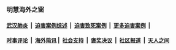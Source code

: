 
### 明慧海外之窗

####  [武汉肺炎](indexes/365.md?t=02072257) &nbsp;|&nbsp;  [迫害案例综述](indexes/328.md?t=02072257) &nbsp;|&nbsp; [迫害致死案例](indexes/277.md?t=02072257)  &nbsp;|&nbsp; [更多迫害案例](indexes/81.md?t=02072257)  &nbsp;|&nbsp; 
####  [时事评论](indexes/19.md?t=02072257) &nbsp;|&nbsp; [海外简讯](indexes/245.md?t=02072257)&nbsp;|&nbsp;  [社会支持](indexes/140.md?t=02072257) &nbsp;|&nbsp; [褒奖决议](indexes/282.md?t=02072257) &nbsp;|&nbsp; [社区报道](indexes/91.md?t=02072257)  &nbsp;|&nbsp; [天人之间](indexes/78.md?t=02072257) 

